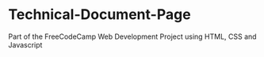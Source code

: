# Technical-Document-Page
Part of the FreeCodeCamp Web Development Project using HTML, CSS and Javascript
